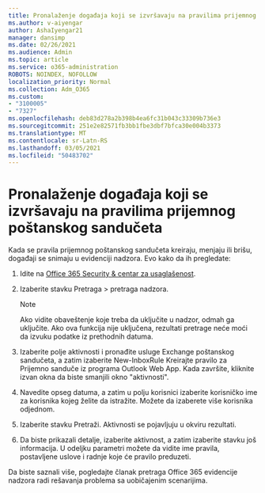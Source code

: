 ```yaml
---
title: Pronalaženje događaja koji se izvršavaju na pravilima prijemnog poštanskog sandučeta
ms.author: v-aiyengar
author: AshaIyengar21
manager: dansimp
ms.date: 02/26/2021
ms.audience: Admin
ms.topic: article
ms.service: o365-administration
ROBOTS: NOINDEX, NOFOLLOW
localization_priority: Normal
ms.collection: Adm_O365
ms.custom:
- "3100005"
- "7327"
ms.openlocfilehash: deb83d278a2b398b4ea6fc31b043c33309b736e3
ms.sourcegitcommit: 251e2e82571fb3bb1fbe3dbf7bfca30e004b3373
ms.translationtype: MT
ms.contentlocale: sr-Latn-RS
ms.lasthandoff: 03/05/2021
ms.locfileid: "50483702"
---
```

# <a name="find-events-performed-on-inbox-rules"></a>Pronalaženje događaja koji se izvršavaju na pravilima prijemnog poštanskog sandučeta

Kada se pravila prijemnog poštanskog sandučeta kreiraju, menjaju ili brišu, događaji se snimaju u evidenciji nadzora. Evo kako da ih pregledate:

1. Idite na [Office 365 Security & centar za usaglašenost](https://go.microsoft.com/fwlink/p/?linkid=2077143).
1. Izaberite stavku Pretraga > pretraga nadzora.

    > [!NOTE]
    > Ako vidite obaveštenje koje treba da uključite u nadzor, odmah ga uključite. Ako ova funkcija nije uključena, rezultati pretrage neće moći da izvuku podatke iz prethodnih datuma.
1. Izaberite polje aktivnosti i pronađite usluge Exchange poštanskog sandučeta, a zatim izaberite New-InboxRule Kreirajte pravilo za Prijemno sanduče iz programa Outlook Web App. Kada završite, kliknite izvan okna da biste smanjili okno "aktivnosti".
1. Navedite opseg datuma, a zatim u polju korisnici izaberite korisničko ime za korisnika kojeg želite da istražite. Možete da izaberete više korisnika odjednom.
1. Izaberite stavku Pretraži. Aktivnosti se pojavljuju u okviru rezultati.
1. Da biste prikazali detalje, izaberite aktivnost, a zatim izaberite stavku još informacija. U odeljku parametri možete da vidite ime pravila, postavljene uslove i radnje koje će pravilo preduzeti.

Da biste saznali više, pogledajte članak pretraga Office 365 evidencije nadzora radi rešavanja problema sa uobičajenim scenarijima.